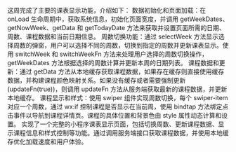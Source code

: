 这周完成了主要的课表显示功能，介绍如下：
数据初始化和页面加载：在 onLoad 生命周期中，获取系统信息，初始化页面宽度，并调用 getWeekDates、getNowWeek、getData 和 getTodayDate 方法来获取并设置页面所需的日期、周数、课程数据和当前日期信息。
周数切换功能：通过 selectWeek 方法显示选择周数的弹窗，用户可以选择不同的周数，切换到指定的周数并更新课表显示。使用 switchWeek 和 switchWeekFn 方法来处理用户选择的周数切换操作，getWeekDates 方法根据选择的周数计算并更新本周的日期列表。
课程数据和更新：通过 getData 方法从本地缓存获取课程数据，如果存在缓存则直接使用缓存数据，并构建课程颜色映射关系。如果没有缓存或者需要强制更新 (updateFn(true))，则调用 updateFn 方法从服务端获取最新的课程数据，并更新本地缓存。
课程显示和样式：使用 swiper 组件实现周数切换，每个 swiper-item 对应一个周数，通过 wx:if 控制课程是否显示在当前周，使用 bindtap 方法绑定点击事件以导航到课程详情页。课程的具体位置和背景色由 style 属性动态计算和设置。
实现了一个完整的小程序课表显示页面，包括切换周数、更新课程数据、显示课程信息和样式控制等功能。通过调用服务端接口获取课程数据，并使用本地缓存优化加载速度和用户体验。
